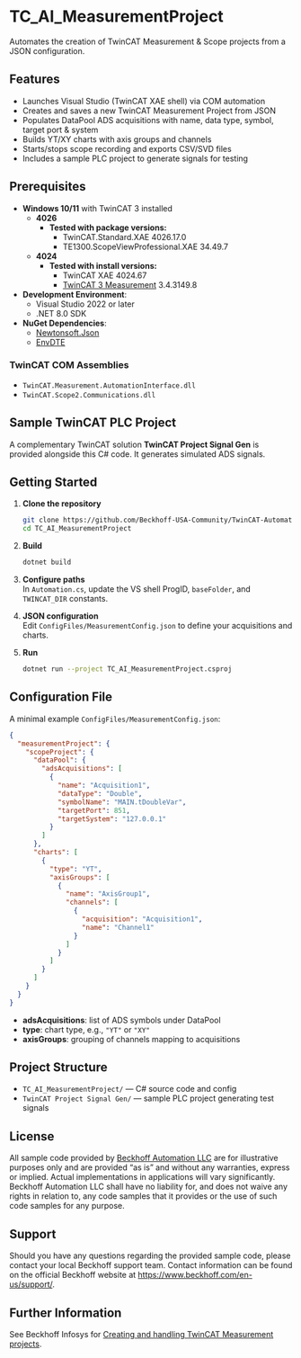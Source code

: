 # TC_AI_MeasurementProject

Automates the creation of TwinCAT Measurement & Scope projects from a JSON configuration.  

## Features

- Launches Visual Studio (TwinCAT XAE shell) via COM automation  
- Creates and saves a new TwinCAT Measurement Project from JSON  
- Populates DataPool ADS acquisitions with name, data type, symbol, target port & system  
- Builds YT/XY charts with axis groups and channels  
- Starts/stops scope recording and exports CSV/SVD files  
- Includes a sample PLC project to generate signals for testing  

## Prerequisites

- **Windows 10/11** with TwinCAT 3 installed
  - **4026**
    - **Tested with package versions:**
      - TwinCAT.Standard.XAE 4026.17.0
      - TE1300.ScopeViewProfessional.XAE 34.49.7
  - **4024**
    - **Tested with install versions:**
      - TwinCAT XAE 4024.67
      - [TwinCAT 3 Measurement](https://www.beckhoff.com/en-us/support/download-finder/search-result/?download_group=574904317&download_item=97078319) 3.4.3149.8
- **Development Environment**:
  - Visual Studio 2022 or later
  - .NET 8.0 SDK
- **NuGet Dependencies**:
  - [Newtonsoft.Json](https://www.nuget.org/packages/Newtonsoft.Json/)
  - [EnvDTE](https://www.nuget.org/packages/envdte)

### TwinCAT COM Assemblies
- `TwinCAT.Measurement.AutomationInterface.dll`
- `TwinCAT.Scope2.Communications.dll`

## Sample TwinCAT PLC Project

A complementary TwinCAT solution **TwinCAT Project Signal Gen** is provided alongside this C# code. It generates simulated ADS signals.

## Getting Started

1. **Clone the repository**  
   ```bash
   git clone https://github.com/Beckhoff-USA-Community/TwinCAT-Automation-Interface-Measurement-projects.git
   cd TC_AI_MeasurementProject
   ```

2. **Build**  
   ```bash
   dotnet build
   ```

3. **Configure paths**  
   In `Automation.cs`, update the VS shell ProgID, `baseFolder`, and `TWINCAT_DIR` constants.

4. **JSON configuration**  
   Edit `ConfigFiles/MeasurementConfig.json` to define your acquisitions and charts.

5. **Run**  
   ```bash
   dotnet run --project TC_AI_MeasurementProject.csproj
   ```

## Configuration File

A minimal example `ConfigFiles/MeasurementConfig.json`:

```json
{
  "measurementProject": {
    "scopeProject": {
      "dataPool": {
        "adsAcquisitions": [
          {
            "name": "Acquisition1",
            "dataType": "Double",
            "symbolName": "MAIN.tDoubleVar",
            "targetPort": 851,
            "targetSystem": "127.0.0.1"
          }
        ]
      },
      "charts": [
        {
          "type": "YT",
          "axisGroups": [
            {
              "name": "AxisGroup1",
              "channels": [
                {
                  "acquisition": "Acquisition1",
                  "name": "Channel1"
                }
              ]
            }
          ]
        }
      ]
    }
  }
}
```

- **adsAcquisitions**: list of ADS symbols under DataPool  
- **type**: chart type, e.g., `"YT"` or `"XY"`  
- **axisGroups**: grouping of channels mapping to acquisitions  

## Project Structure

- `TC_AI_MeasurementProject/` — C# source code and config  
- `TwinCAT Project Signal Gen/` — sample PLC project generating test signals  

## License

All sample code provided by [Beckhoff Automation LLC](https://www.beckhoff.com/en-us/) are for illustrative purposes only and are provided “as is” and without any warranties, express or implied. Actual implementations in applications will vary significantly. Beckhoff Automation LLC shall have no liability for, and does not waive any rights in relation to, any code samples that it provides or the use of such code samples for any purpose.

## Support

Should you have any questions regarding the provided sample code, please contact your local Beckhoff support team. Contact information can be found on the official Beckhoff website at https://www.beckhoff.com/en-us/support/.

## Further Information

See Beckhoff Infosys for [Creating and handling TwinCAT Measurement projects](https://infosys.beckhoff.com/content/1033/tc3_automationinterface/498477707.html?id=2276188083030678414).
